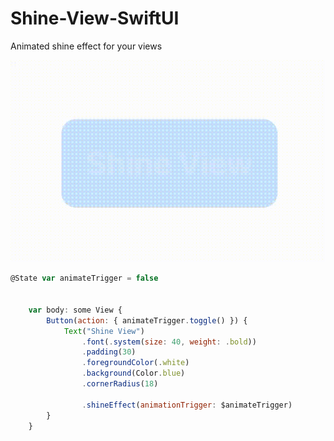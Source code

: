 # Shine-View-SwiftUI
Animated shine effect for your views

![Alt Text](https://github.com/voronoff2803/Shine-View-SwiftUI/blob/main/media/example.gif?raw=true)

```javascript
@State var animateTrigger = false


    var body: some View {
        Button(action: { animateTrigger.toggle() }) {
            Text("Shine View")
                .font(.system(size: 40, weight: .bold))
                .padding(30)
                .foregroundColor(.white)
                .background(Color.blue)
                .cornerRadius(18)
            
                .shineEffect(animationTrigger: $animateTrigger)
        }
    }
```
